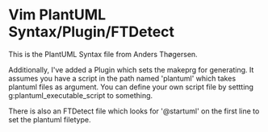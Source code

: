 # Vim PlantUML Syntax/Plugin/FTDetect

This is the PlantUML Syntax file from Anders Thøgersen.

Additionally, I've added a Plugin which sets the makeprg for generating. It
assumes you have a script in the path named 'plantuml' which takes plantuml
files as argument.  You can define your own script file by settting
g:plantuml_executable_script to something.

There is also an FTDetect file which looks for '@startuml' on the first line to
set the plantuml filetype.
